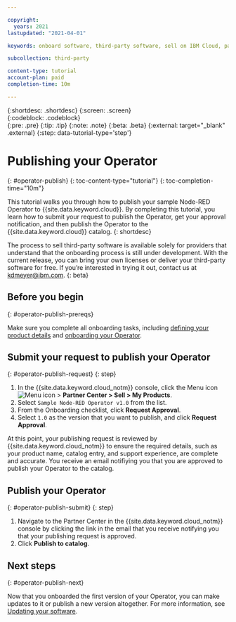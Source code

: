```yaml
---

copyright:
  years: 2021
lastupdated: "2021-04-01"

keywords: onboard software, third-party software, sell on IBM Cloud, partner center, publish, review, operator, Red Hat OpenShift cluster, sample Node-RED Operator 

subcollection: third-party

content-type: tutorial
account-plan: paid
completion-time: 10m 

---
```


{:shortdesc: .shortdesc}
{:screen: .screen}  
{:codeblock: .codeblock}  
{:pre: .pre}
{:tip: .tip}
{:note: .note}
{:beta: .beta}
{:external: target="_blank" .external}
{:step: data-tutorial-type='step'} 


# Publishing your Operator
{: #operator-publish}
{: toc-content-type="tutorial"} 
{: toc-completion-time="10m"} 

This tutorial walks you through how to publish your sample Node-RED Operator to {{site.data.keyword.cloud}}. By completing this tutorial, you learn how to submit your request to publish the Operator, get your approval notification, and then publish the Operator to the {{site.data.keyword.cloud}} catalog.
{: shortdesc}

The process to sell third-party software is available solely for providers that understand that the onboarding process is still under development. With the current release, you can bring your own licenses or deliver your third-party software for free. If you’re interested in trying it out, contact us at kdmeyer@ibm.com.
{: beta}

## Before you begin
{: #operator-publish-prereqs}

Make sure you complete all onboarding tasks, including [defining your product details](/docs/third-party?topic=third-party-operator-define) and [onboarding your Operator](/docs/third-party?topic=third-party-operator-onboard). 

## Submit your request to publish your Operator
{: #operator-publish-request}
{: step}

1. In the {{site.data.keyword.cloud_notm}} console, click the Menu icon ![Menu icon](../icons/icon_hamburger.svg) > **Partner Center > Sell > My Products**.
1. Select `Sample Node-RED Operator v1.0` from the list. 
1. From the Onboarding checklist, click **Request Approval**. 
1. Select `1.0` as the version that you want to publish, and click **Request Approval**.

At this point, your publishing request is reviewed by {{site.data.keyword.cloud_notm}} to ensure the required details, such as your product name, catalog entry, and support experience, are complete and accurate. You receive an email notifiying you that you are approved to publish your Operator to the catalog. 

## Publish your Operator
{: #operator-publish-submit}
{: step}

1. Navigate to the Partner Center in the {{site.data.keyword.cloud_notm}} console by clicking the link in the email that you receive notifying you that your publishing request is approved. 
1. Click **Publish to catalog**.


## Next steps
{: #operator-publish-next}

Now that you onboarded the first version of your Operator, you can make updates to it or publish a new version altogether. For more information, see [Updating your software](/docs/third-party?topic=account-update-private).





